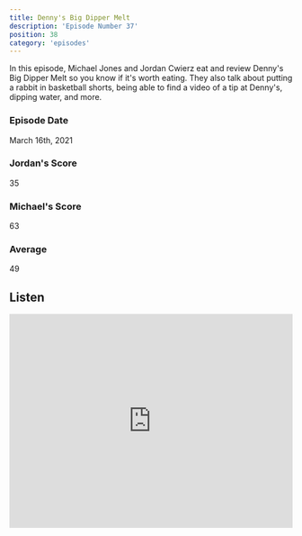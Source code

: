 ```yaml
---
title: Denny's Big Dipper Melt
description: 'Episode Number 37'
position: 38
category: 'episodes'
---
```


In this episode, Michael Jones and Jordan Cwierz eat and review Denny's Big Dipper Melt so you know if it's worth eating. They also talk about putting a rabbit in basketball shorts, being able to find a video of a tip at Denny's, dipping water, and more.

### Episode Date

March 16th, 2021

### Jordan's Score

35

### Michael's Score

63

### Average

49

## Listen

<iframe src="https://open.spotify.com/embed-podcast/episode/1UEViokOC3X3jNnmkjz1oC" loading="lazy" style="border: 0; width: 100%; height: 380px;" allow="encrypted-media"></iframe>
